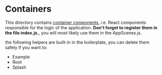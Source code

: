 # Containers

This directory contains [container components](https://medium.com/@dan_abramov/smart-and-dumb-components-7ca2f9a7c7d0), i.e. React components responsible for the logic of the application. **Don't forget to register them in the file index.js.**, you will most likely use them in the AppScenes.js.

the following helpers are built-in in the boilerplate, you can delete them safely if you want to:

- Example
- Root
- Splash
